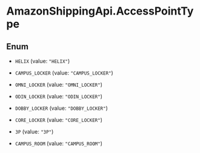 # AmazonShippingApi.AccessPointType

## Enum


* `HELIX` (value: `"HELIX"`)

* `CAMPUS_LOCKER` (value: `"CAMPUS_LOCKER"`)

* `OMNI_LOCKER` (value: `"OMNI_LOCKER"`)

* `ODIN_LOCKER` (value: `"ODIN_LOCKER"`)

* `DOBBY_LOCKER` (value: `"DOBBY_LOCKER"`)

* `CORE_LOCKER` (value: `"CORE_LOCKER"`)

* `3P` (value: `"3P"`)

* `CAMPUS_ROOM` (value: `"CAMPUS_ROOM"`)


